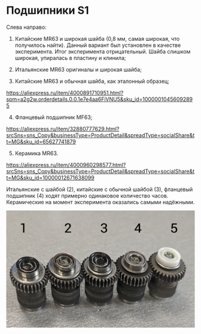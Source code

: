 # Подшипники S1

Слева направо:

1. Китайские MR63 и широкая шайба (0,8 мм, самая широкая, что получилось найти). Данный вариант был установлен в качестве эксперимента. Итог эксперимента отрицательный. Шайба слишком широкая, упиралась в пластину и клинила;

2. Итальянские MR63 оригиналы и широкая шайба;

3. Китайские MR63 и обычная шайба, как эталонный образец;

https://aliexpress.ru/item/4000891710951.html?spm=a2g2w.orderdetails.0.0.1e7e4aa6FiVNU5&sku_id=10000010456092895

4. Фланцевый подшипник MF63;

https://aliexpress.ru/item/32880777629.html?srcSns=sns_Copy&businessType=ProductDetail&spreadType=socialShare&tt=MG&sku_id=65627741879

5. Керамика MR63.

https://aliexpress.ru/item/4000960298577.html?srcSns=sns_Copy&businessType=ProductDetail&spreadType=socialShare&tt=MG&sku_id=10000012671638099

Итальянские с шайбой (2), китайские с обычной шайбой (3), фланцевый подшипник (4) ходят примерно одинаковое количество часов. Керамические на момент эксперимента оказались самыми надёжными.


![Подшипники_Ы1](./img/Подшипники_Ы1.jpg)